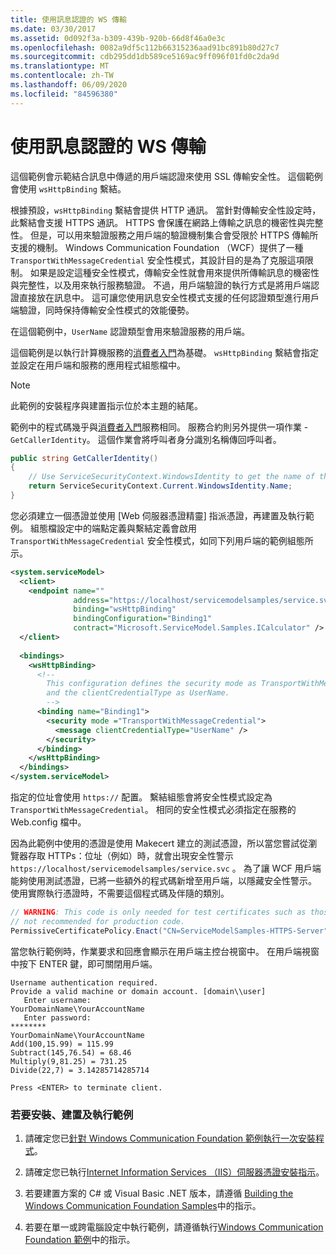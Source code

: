 ```yaml
---
title: 使用訊息認證的 WS 傳輸
ms.date: 03/30/2017
ms.assetid: 0d092f3a-b309-439b-920b-66d8f46a0e3c
ms.openlocfilehash: 0082a9df5c112b66315236aad91bc891b80d27c7
ms.sourcegitcommit: cdb295dd1db589ce5169ac9ff096f01fd0c2da9d
ms.translationtype: MT
ms.contentlocale: zh-TW
ms.lasthandoff: 06/09/2020
ms.locfileid: "84596380"
---
```

# <a name="ws-transport-with-message-credential"></a>使用訊息認證的 WS 傳輸
這個範例會示範結合訊息中傳遞的用戶端認證來使用 SSL 傳輸安全性。 這個範例會使用 `wsHttpBinding` 繫結。  
  
 根據預設，`wsHttpBinding` 繫結會提供 HTTP 通訊。 當針對傳輸安全性設定時，此繫結會支援 HTTPS 通訊。 HTTPS 會保護在網路上傳輸之訊息的機密性與完整性。 但是，可以用來驗證服務之用戶端的驗證機制集合會受限於 HTTPS 傳輸所支援的機制。 Windows Communication Foundation （WCF）提供了一種 `TransportWithMessageCredential` 安全性模式，其設計目的是為了克服這項限制。 如果是設定這種安全性模式，傳輸安全性就會用來提供所傳輸訊息的機密性與完整性，以及用來執行服務驗證。 不過，用戶端驗證的執行方式是將用戶端認證直接放在訊息中。 這可讓您使用訊息安全性模式支援的任何認證類型進行用戶端驗證，同時保持傳輸安全性模式的效能優勢。  
  
 在這個範例中，`UserName` 認證類型會用來驗證服務的用戶端。  
  
 這個範例是以執行計算機服務的[消費者入門](getting-started-sample.md)為基礎。 `wsHttpBinding` 繫結會指定並設定在用戶端和服務的應用程式組態檔中。  
  
> [!NOTE]
> 此範例的安裝程序與建置指示位於本主題的結尾。  
  
 範例中的程式碼幾乎與[消費者入門](getting-started-sample.md)服務相同。 服務合約則另外提供一項作業 - `GetCallerIdentity`。 這個作業會將呼叫者身分識別名稱傳回呼叫者。  

```csharp
public string GetCallerIdentity()  
{  
    // Use ServiceSecurityContext.WindowsIdentity to get the name of the caller.  
    return ServiceSecurityContext.Current.WindowsIdentity.Name;  
}  
```

 您必須建立一個憑證並使用 [Web 伺服器憑證精靈] 指派憑證，再建置及執行範例。 組態檔設定中的端點定義與繫結定義會啟用 `TransportWithMessageCredential` 安全性模式，如同下列用戶端的範例組態所示。  
  
```xml  
<system.serviceModel>  
  <client>  
    <endpoint name=""  
              address="https://localhost/servicemodelsamples/service.svc"
              binding="wsHttpBinding"
              bindingConfiguration="Binding1"
              contract="Microsoft.ServiceModel.Samples.ICalculator" />  
  </client>  
  
  <bindings>  
    <wsHttpBinding>  
      <!--   
        This configuration defines the security mode as TransportWithMessageCredential.  
        and the clientCredentialType as UserName.  
        -->  
      <binding name="Binding1">  
        <security mode ="TransportWithMessageCredential">  
          <message clientCredentialType="UserName" />  
        </security>  
      </binding>  
    </wsHttpBinding>  
  </bindings>  
</system.serviceModel>  
```  
  
 指定的位址會使用 `https://` 配置。 繫結組態會將安全性模式設定為 `TransportWithMessageCredential`。 相同的安全性模式必須指定在服務的 Web.config 檔中。  
  
 因為此範例中使用的憑證是使用 Makecert 建立的測試憑證，所以當您嘗試從瀏覽器存取 HTTPs：位址（例如）時，就會出現安全性警示 `https://localhost/servicemodelsamples/service.svc` 。 為了讓 WCF 用戶端能夠使用測試憑證，已將一些額外的程式碼新增至用戶端，以隱藏安全性警示。 使用實際執行憑證時，不需要這個程式碼及伴隨的類別。  

```csharp
// WARNING: This code is only needed for test certificates such as those created by makecert. It is
// not recommended for production code.  
PermissiveCertificatePolicy.Enact("CN=ServiceModelSamples-HTTPS-Server");  
```
  
 當您執行範例時，作業要求和回應會顯示在用戶端主控台視窗中。 在用戶端視窗中按下 ENTER 鍵，即可關閉用戶端。  
  
```console  
Username authentication required.  
Provide a valid machine or domain account. [domain\\user]  
   Enter username:
YourDomainName\YourAccountName  
   Enter password:
********  
YourDomainName\YourAccountName  
Add(100,15.99) = 115.99  
Subtract(145,76.54) = 68.46  
Multiply(9,81.25) = 731.25  
Divide(22,7) = 3.14285714285714  
  
Press <ENTER> to terminate client.  
```  
  
### <a name="to-set-up-build-and-run-the-sample"></a>若要安裝、建置及執行範例  
  
1. 請確定您已[針對 Windows Communication Foundation 範例執行一次安裝程式](one-time-setup-procedure-for-the-wcf-samples.md)。  
  
2. 請確定您已執行[Internet Information Services （IIS）伺服器憑證安裝指示](iis-server-certificate-installation-instructions.md)。  
  
3. 若要建置方案的 C# 或 Visual Basic .NET 版本，請遵循 [Building the Windows Communication Foundation Samples](building-the-samples.md)中的指示。  
  
4. 若要在單一或跨電腦設定中執行範例，請遵循執行[Windows Communication Foundation 範例](running-the-samples.md)中的指示。  
